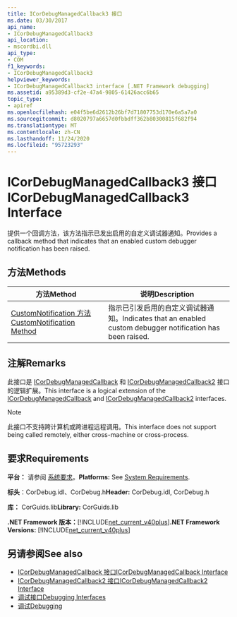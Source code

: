 ```yaml
---
title: ICorDebugManagedCallback3 接口
ms.date: 03/30/2017
api_name:
- ICorDebugManagedCallback3
api_location:
- mscordbi.dll
api_type:
- COM
f1_keywords:
- ICorDebugManagedCallback3
helpviewer_keywords:
- ICorDebugManagedCallback3 interface [.NET Framework debugging]
ms.assetid: a95389d3-cf2e-47a4-9805-61426acc6b65
topic_type:
- apiref
ms.openlocfilehash: e04f5be6d2612b26bf7d71807753d170e6a5a7a0
ms.sourcegitcommit: d8020797a6657d0fbbdff362b80300815f682f94
ms.translationtype: MT
ms.contentlocale: zh-CN
ms.lasthandoff: 11/24/2020
ms.locfileid: "95723293"
---
```

# <a name="icordebugmanagedcallback3-interface"></a><span data-ttu-id="28173-102">ICorDebugManagedCallback3 接口</span><span class="sxs-lookup"><span data-stu-id="28173-102">ICorDebugManagedCallback3 Interface</span></span>

<span data-ttu-id="28173-103">提供一个回调方法，该方法指示已发出启用的自定义调试器通知。</span><span class="sxs-lookup"><span data-stu-id="28173-103">Provides a callback method that indicates that an enabled custom debugger notification has been raised.</span></span>  
  
## <a name="methods"></a><span data-ttu-id="28173-104">方法</span><span class="sxs-lookup"><span data-stu-id="28173-104">Methods</span></span>  
  
|<span data-ttu-id="28173-105">方法</span><span class="sxs-lookup"><span data-stu-id="28173-105">Method</span></span>|<span data-ttu-id="28173-106">说明</span><span class="sxs-lookup"><span data-stu-id="28173-106">Description</span></span>|  
|------------|-----------------|  
|[<span data-ttu-id="28173-107">CustomNotification 方法</span><span class="sxs-lookup"><span data-stu-id="28173-107">CustomNotification Method</span></span>](icordebugmanagedcallback3-customnotification-method.md)|<span data-ttu-id="28173-108">指示已引发启用的自定义调试器通知。</span><span class="sxs-lookup"><span data-stu-id="28173-108">Indicates that an enabled custom debugger notification has been raised.</span></span>|  
  
## <a name="remarks"></a><span data-ttu-id="28173-109">注解</span><span class="sxs-lookup"><span data-stu-id="28173-109">Remarks</span></span>  

 <span data-ttu-id="28173-110">此接口是 [ICorDebugManagedCallback](icordebugmanagedcallback-interface.md) 和 [ICorDebugManagedCallback2](icordebugmanagedcallback2-interface.md) 接口的逻辑扩展。</span><span class="sxs-lookup"><span data-stu-id="28173-110">This interface is a logical extension of the [ICorDebugManagedCallback](icordebugmanagedcallback-interface.md) and [ICorDebugManagedCallback2](icordebugmanagedcallback2-interface.md) interfaces.</span></span>  
  
> [!NOTE]
> <span data-ttu-id="28173-111">此接口不支持跨计算机或跨进程远程调用。</span><span class="sxs-lookup"><span data-stu-id="28173-111">This interface does not support being called remotely, either cross-machine or cross-process.</span></span>  
  
## <a name="requirements"></a><span data-ttu-id="28173-112">要求</span><span class="sxs-lookup"><span data-stu-id="28173-112">Requirements</span></span>  

 <span data-ttu-id="28173-113">**平台：** 请参阅 [系统要求](../../get-started/system-requirements.md)。</span><span class="sxs-lookup"><span data-stu-id="28173-113">**Platforms:** See [System Requirements](../../get-started/system-requirements.md).</span></span>  
  
 <span data-ttu-id="28173-114">**标头**：CorDebug.idl、CorDebug.h</span><span class="sxs-lookup"><span data-stu-id="28173-114">**Header:** CorDebug.idl, CorDebug.h</span></span>  
  
 <span data-ttu-id="28173-115">**库：** CorGuids.lib</span><span class="sxs-lookup"><span data-stu-id="28173-115">**Library:** CorGuids.lib</span></span>  
  
 <span data-ttu-id="28173-116">**.NET Framework 版本：**[!INCLUDE[net_current_v40plus](../../../../includes/net-current-v40plus-md.md)]</span><span class="sxs-lookup"><span data-stu-id="28173-116">**.NET Framework Versions:** [!INCLUDE[net_current_v40plus](../../../../includes/net-current-v40plus-md.md)]</span></span>  
  
## <a name="see-also"></a><span data-ttu-id="28173-117">另请参阅</span><span class="sxs-lookup"><span data-stu-id="28173-117">See also</span></span>

- [<span data-ttu-id="28173-118">ICorDebugManagedCallback 接口</span><span class="sxs-lookup"><span data-stu-id="28173-118">ICorDebugManagedCallback Interface</span></span>](icordebugmanagedcallback-interface.md)
- [<span data-ttu-id="28173-119">ICorDebugManagedCallback2 接口</span><span class="sxs-lookup"><span data-stu-id="28173-119">ICorDebugManagedCallback2 Interface</span></span>](icordebugmanagedcallback2-interface.md)
- [<span data-ttu-id="28173-120">调试接口</span><span class="sxs-lookup"><span data-stu-id="28173-120">Debugging Interfaces</span></span>](debugging-interfaces.md)
- [<span data-ttu-id="28173-121">调试</span><span class="sxs-lookup"><span data-stu-id="28173-121">Debugging</span></span>](index.md)
